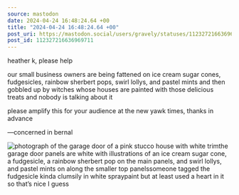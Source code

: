```yaml
---
source: mastodon
date: 2024-04-24 16:48:24.64 +00
title: "2024-04-24 16:48:24.64 +00"
post_uri: https://mastodon.social/users/gravely/statuses/112327216636969711
post_id: 112327216636969711
---
```

heather k, please help

our small business owners are being fattened on ice cream sugar cones, fudgesicles, rainbow sherbert pops, swirl lollys, and pastel mints and then gobbled up by witches whose houses are painted with those delicious treats and nobody is talking about it

please amplify this for your audience at the new yawk times, thanks in advance

—concerned in bernal


![photograph of the garage door of a pink stucco house with white trimthe garage door panels are white with illustrations of an ice cream sugar cone, a fudgesicle, a rainbow sherbert pop on the main panels, and swirl lollys, and pastel mints on along the smaller top panelssomeone tagged the fudgesicle kinda clumsily in white spraypaint but at least used a heart in it so that’s nice I guess](/images/112327216258551713.jpeg)

